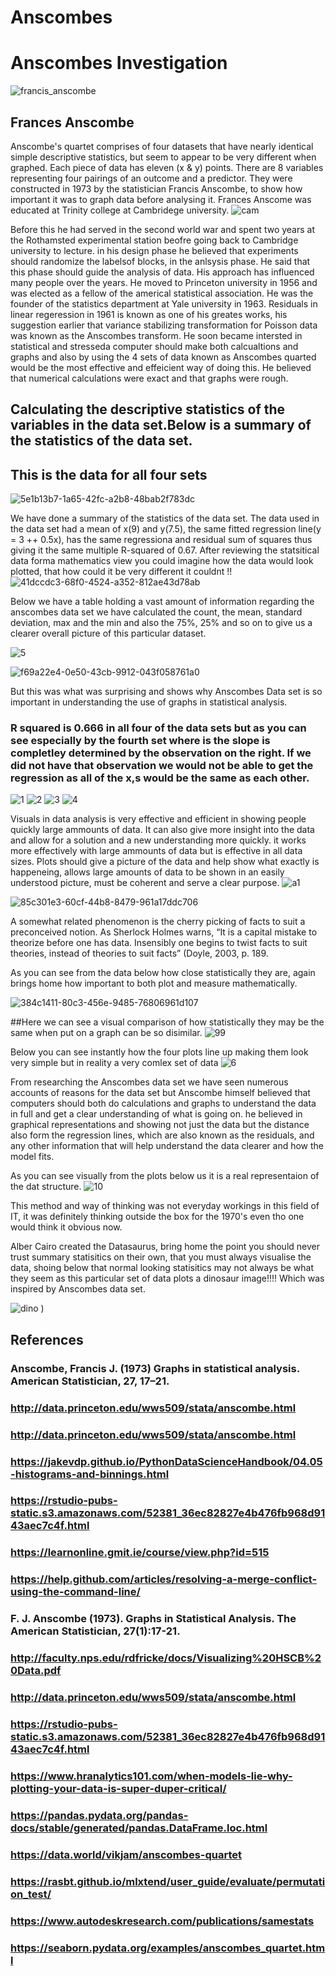 # Anscombes
# Anscombes Investigation

![francis_anscombe](https://user-images.githubusercontent.com/35726074/48147151-84807c80-e2ae-11e8-8abe-e8ac5cd3f6c6.jpeg)

## Frances Anscombe

Anscombe's quartet comprises of four datasets that have nearly identical simple descriptive statistics, but seem to appear to be very different when graphed. Each piece of data has eleven (x & y) points. 
There are 8 variables representing four pairings of an outcome and a predictor.
They were constructed in 1973 by the statistician Francis Anscombe, to show how important it was to graph data before analysing it. Frances Anscome was educated at Trinity college at Cambridege university. 
![cam](https://user-images.githubusercontent.com/35726074/48314893-d3d4ee80-e5c7-11e8-9e7d-f5bb3af1a66b.png)

Before this he had served in the second world war and spent two years at the Rothamsted experimental station beofre going back to Cambridge university to lecture. 
in his design phase he believed that experiments should randomize the labelsof blocks, in the anlsysis phase. He said that this phase should guide the analysis of data. His approach has influenced many people over the years. 
He moved to Princeton university in 1956 and was elected as a fellow of the americal statistical association.
He was the founder of the statistics department at Yale university in 1963.
Residuals in linear regeression in 1961 is known as one of his greates works, his suggestion earlier that variance stabilizing transformation for Poisson data was known as the Anscombes transform. 
He soon became intersted in statistical and stresseda computer should make both calcualtions and graphs and also by using the 4 sets of data known as Anscombes quarted would be the most effective and effeicient way of doing this. 
He believed that numerical calculations were exact and that graphs were rough. 
## Calculating the descriptive statistics of the variables in the data set.Below is a  summary of the statistics of the data set.
## This is the data for all four sets
![5e1b13b7-1a65-42fc-a2b8-48bab2f783dc](https://user-images.githubusercontent.com/35726074/48148680-3d948600-e2b2-11e8-8f11-b126286136ca.png)

We have done a summary of the statistics of the data set. The data used in the data set had a mean of x(9) and y(7.5), the same fitted regression line(y = 3 ++ 0.5x), has the same regressiona and residual sum of squares thus giving it the same multiple R-squared of 0.67.  After reviewing the statsitical data forma mathematics view you could imagine how the data would look plotted, that how could it be very different it couldnt
!!![41dccdc3-68f0-4524-a352-812ae43d78ab](https://user-images.githubusercontent.com/35726074/48147406-2607ce00-e2af-11e8-8fa1-cbb6a6bc9c74.png)


Below we have a table holding a vast amount of information regarding the anscombes data set we have calculated the count, the mean, standard deviation, max and the min and also the 75%, 25% and so on to give us a clearer overall picture of this particular dataset.

![5](https://user-images.githubusercontent.com/35726074/48158759-3d54b480-e2cb-11e8-8e5a-3daf397a5529.png)



![f69a22e4-0e50-43cb-9912-043f058761a0](https://user-images.githubusercontent.com/35726074/48149044-1b4f3800-e2b3-11e8-8130-fd73e6716c03.png)

But this was what was surprising and shows why Anscombes Data set is so important in understanding the use of graphs in statistical analysis.

### R squared is 0.666 in all four of the data sets but as you can see especially by the fourth set where is the slope is completley determined by the observation on the right. If we did not have that observation we would not be able to get the regression as all of the x,s would be the same as each other.

![1](https://user-images.githubusercontent.com/35726074/48149611-733a6e80-e2b4-11e8-8637-e8b94291bd36.PNG)
![2](https://user-images.githubusercontent.com/35726074/48149884-2e630780-e2b5-11e8-91d1-a3e98f0b725e.png)
![3](https://user-images.githubusercontent.com/35726074/48149653-95cc8780-e2b4-11e8-9041-e411084f86f9.png)
![4](https://user-images.githubusercontent.com/35726074/48149664-9cf39580-e2b4-11e8-8b58-525846f6551e.png)


Visuals in data analysis is very effective and efficient in showing people quickly large ammounts of data. It can also give more insight into the data and allow for a solution and a new understanding more quickly. it works more effectively with large ammounts of data but is effective in all data sizes.
Plots should give a picture of the data and help show what exactly is happeneing, allows large amounts of data to be shown in an easily understood picture, must be coherent and serve a clear purpose.
![a1](https://user-images.githubusercontent.com/35726074/48302719-18915480-e4f8-11e8-917d-31d61f730976.png)


![85c301e3-60cf-44b8-8479-961a17ddc706](https://user-images.githubusercontent.com/35726074/48147690-d1b11e00-e2af-11e8-845c-aa7f97a11363.png)

A somewhat related phenomenon is the cherry picking of facts to suit a preconceived notion. As Sherlock
Holmes warns, “It is a capital mistake to theorize before one has data. Insensibly one begins to twist facts
to suit theories, instead of theories to suit facts” (Doyle, 2003, p. 189.

 As you can see from the data below how close statistically they are, again brings home how important to both plot and measure mathematically.

![384c1411-80c3-456e-9485-76806961d107](https://user-images.githubusercontent.com/35726074/48147855-3b312c80-e2b0-11e8-95d0-5c109d7095ce.png)

##Here we can see a visual comparison of how statistically they may be the same when put on a graph can be so disimilar.
![99](https://user-images.githubusercontent.com/35726074/48310337-baab4e00-e585-11e8-9402-f76c71e2621c.PNG)



   
Below you can see instantly how the four plots line up making them look very simple but in reality a very comlex set of data
![6](https://user-images.githubusercontent.com/35726074/48159116-46925100-e2cc-11e8-83b0-877a9a272714.png)

From researching the Anscombes data set we have seen numerous accounts of reasons for the data set but Anscombe himself believed that computers should both do calculations and graphs to understand the data in full and get a clear understanding of what is going on. he believed in graphical representations and showing not just the data but the distance also form the regression lines, which are also known as the residuals, and any other information that will help understand the data clearer and how the model fits.

As you can see visually from the plots below us it is a real representaion of the dat structure.
![10](https://user-images.githubusercontent.com/35726074/48197178-e0014780-e34c-11e8-98be-efcd974a34af.png)




This method and way of thinking was not everyday workings in this field of IT, it was definitely thinking outside the box for the 1970's even tho one would think it obvious now.


Alber Cairo created the Datasaurus, bring home the point you should never trust summary statisitics on their own, that you must always visualise the data, shoing below that normal looking statisitics may not always be what they seem as this particular set of data plots a dinosaur image!!!! Which was inspired by Anscombes data set.


![dino](https://user-images.githubusercontent.com/35726074/48310414-b469a180-e586-11e8-89a3-40f2ebb1e223.PNG)
)



## References
### Anscombe, Francis J. (1973) Graphs in statistical analysis. American Statistician, 27, 17–21.
### http://data.princeton.edu/wws509/stata/anscombe.html
### http://data.princeton.edu/wws509/stata/anscombe.html
### https://jakevdp.github.io/PythonDataScienceHandbook/04.05-histograms-and-binnings.html
### https://rstudio-pubs-static.s3.amazonaws.com/52381_36ec82827e4b476fb968d9143aec7c4f.html
### https://learnonline.gmit.ie/course/view.php?id=515
### https://help.github.com/articles/resolving-a-merge-conflict-using-the-command-line/
### F. J. Anscombe (1973). Graphs in Statistical Analysis. The American Statistician, 27(1):17-21.
### http://faculty.nps.edu/rdfricke/docs/Visualizing%20HSCB%20Data.pdf
### http://data.princeton.edu/wws509/stata/anscombe.html
### https://rstudio-pubs-static.s3.amazonaws.com/52381_36ec82827e4b476fb968d9143aec7c4f.html
### https://www.hranalytics101.com/when-models-lie-why-plotting-your-data-is-super-duper-critical/
### https://pandas.pydata.org/pandas-docs/stable/generated/pandas.DataFrame.loc.html
### https://data.world/vikjam/anscombes-quartet
### https://rasbt.github.io/mlxtend/user_guide/evaluate/permutation_test/
### https://www.autodeskresearch.com/publications/samestats
### https://seaborn.pydata.org/examples/anscombes_quartet.html
